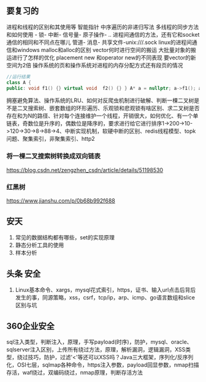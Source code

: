 ## 要复习的
进程和线程的区别和其使用等
智能指针
中序遍历的非递归写法
多线程的同步方法和如何使用
    - 锁- 中断- 信号量- 原子操作- ..
进程间通信的方法，还有它和socket通信的相同和不同点在哪儿
管道- 消息- 共享文件-unix:///.sock
linux的进程间通信和windows
malloc和alloc的区别
vector何时进行空间的搬运
大批量对象的搬运进行了怎样的优化
placement new 和operator new的不同表现
要vector的新空间为2倍
操作系统的页和操作系统对进程的内存分配方式还有段页的情况
```cpp
//运行结果
class A {
public: void f1() {} virtual void  f2() {} } A* a = nullptr; a->f1(); a->f2();
```
拥塞避免算法、操作系统的LRU、如何对反爬虫机制进行破解、判断一棵二叉树是不是二叉搜索树、嵌套数组的环形遍历、乐观锁和悲观锁有啥区别、求二叉树是否存在和为N的路径、针对每个连接维护一个线程，开销很大，如何优化、有一个单链表，奇数位是升序的，偶数位是降序的，要求进行给它进行排序1->200->10->120->30->8->88->4、中断实现机制，软硬中断的区别、redis线程模型、topk问题、聚集索引，非聚集索引、http2
### 将一棵二叉搜索树转换成双向链表
https://blog.csdn.net/zengzhen_csdn/article/details/51198530
### 红黑树
https://www.jianshu.com/p/0b68b992f688
## 安天

1. 常见的数据结构都有哪些，set的实现原理
2. 静态分析工具的使用
3. 样本分析


## 头条 安全
1. Linux基本命令、xargs，mysql花式索引，https，证书、输入url点击后背后发生的事，同源策略，xss，csrf，tcp/ip，arp、icmp、go语言数组和slice区别与坑

## 360企业安全
sql注入类型，判断注入，原理，手写payload(时序)，防护，mysql、oracle、sqlserver注入区别，上传所有绕过方法，原理，解析漏洞，逻辑漏洞，XSS类型，绕过技巧，防护，过滤'<'等还可以XSS吗？Java三大框架，序列化/反序列化，OSI七层，sqlmap各种命令，https注入参数，payload回显参数，nmap扫描存活，waf绕过，双编码绕过，nmap原理，判断存活方法